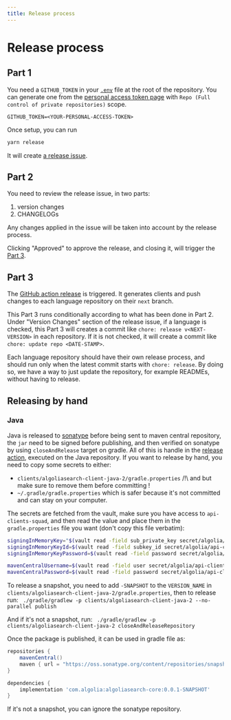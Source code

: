 ```yaml
---
title: Release process
---
```


# Release process

## Part 1

You need a `GITHUB_TOKEN` in your [`.env`](https://github.com/algolia/api-clients-automation/blob/main/.env.example) file at the root of the repository. You can generate one from the [personal access token page](https://github.com/settings/tokens/new) with `Repo (Full control of private repositories)` scope.

```
GITHUB_TOKEN=<YOUR-PERSONAL-ACCESS-TOKEN>
```

Once setup, you can run

```bash
yarn release
```

It will create [a release issue](https://github.com/algolia/api-clients-automation/issues/220).

## Part 2

You need to review the release issue, in two parts:

1.  version changes
2.  CHANGELOGs

Any changes applied in the issue will be taken into account by the release process.

Clicking "Approved" to approve the release, and closing it, will trigger the [Part 3](#part-3).

## Part 3

The [GitHub action release](https://github.com/algolia/api-clients-automation/blob/main/.github/workflows/process-release.yml) is triggered. It generates clients and push changes to each language repository on their `next` branch.

This Part 3 runs conditionally according to what has been done in Part 2. Under "Version Changes" section of the release issue, if a language is checked, this Part 3 will creates a commit like `chore: release v<NEXT-VERSION>` in each repository. If it is not checked, it will create a commit like `chore: update repo <DATE-STAMP>`.

Each language repository should have their own release process, and should run only when the latest commit starts with `chore: release`. By doing so, we have a way to just update the repository, for example READMEs, without having to release.

## Releasing by hand

### Java

Java is released to [sonatype](https://oss.sonatype.org/) before being sent to maven central repository, the `jar` need to be signed before publishing, and then verified on sonatype by using `closeAndRelease` target on gradle.
All of this is handle in the [release action](https://github.com/algolia/api-clients-automation/blob/main/clients/algoliasearch-client-java-2/.github/workflows/release.yml), executed on the Java repository.
If you want to release by hand, you need to copy some secrets to either:
- `clients/algoliasearch-client-java-2/gradle.properties` /!\ and but make sure to remove them before committing !
- `~/.gradle/gradle.properties` which is safer because it's not committed and can stay on your computer.

The secrets are fetched from the vault, make sure you have access to `api-clients-squad`, and then read the value and place them in the `gradle.properties` file you want (don't copy this file verbatim):
```bash
signingInMemoryKey="$(vault read -field sub_private_key secret/algolia/api-clients-squad/maven-signing | awk 'NR == 1 { } 1' ORS='\\n')"
signingInMemoryKeyId=$(vault read -field subkey_id secret/algolia/api-clients-squad/maven-signing)
signingInMemoryKeyPassword=$(vault read -field password secret/algolia/api-clients-squad/maven-signing)

mavenCentralUsername=$(vault read -field user secret/algolia/api-clients-squad/sonatype)
mavenCentralPassword=$(vault read -field password secret/algolia/api-clients-squad/sonatype)
```

To release a snapshot, you need to add `-SNAPSHOT` to the `VERSION_NAME` in `clients/algoliasearch-client-java-2/gradle.properties`, then to release run:
` ./gradle/gradlew -p clients/algoliasearch-client-java-2 --no-parallel publish`

And if it's not a snapshot, run:
` ./gradle/gradlew -p clients/algoliasearch-client-java-2 closeAndReleaseRepository`

Once the package is published, it can be used in gradle file as:
```gradle
repositories {
    mavenCentral()
    maven { url = "https://oss.sonatype.org/content/repositories/snapshots/" }
}

dependencies {
    implementation 'com.algolia:algoliasearch-core:0.0.1-SNAPSHOT'
}
```

If it's not a snapshot, you can ignore the sonatype repository.
